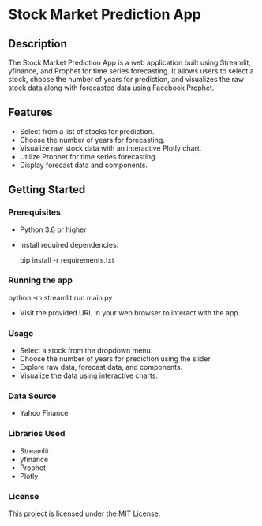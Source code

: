 # Stock Market Prediction App

## Description

The Stock Market Prediction App is a web application built using Streamlit, yfinance, and Prophet for time series forecasting. It allows users to select a stock, choose the number of years for prediction, and visualizes the raw stock data along with forecasted data using Facebook Prophet.

## Features

- Select from a list of stocks for prediction.
- Choose the number of years for forecasting.
- Visualize raw stock data with an interactive Plotly chart.
- Utilize Prophet for time series forecasting.
- Display forecast data and components.

## Getting Started

### Prerequisites

- Python 3.6 or higher
- Install required dependencies:

  pip install -r requirements.txt

### Running the app


   python -m streamlit run main.py

- Visit the provided URL in your web browser to interact with the app.

### Usage

- Select a stock from the dropdown menu.
- Choose the number of years for prediction using the slider.
- Explore raw data, forecast data, and components.
- Visualize the data using interactive charts.

### Data Source
- Yahoo Finance

### Libraries Used

- Streamlit
- yfinance
- Prophet
- Plotly

### License
This project is licensed under the MIT License.